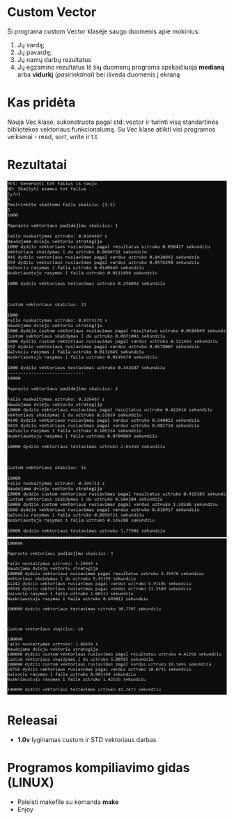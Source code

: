 # Custom Vector
Ši programa custom Vector klasėje saugo duomenis apie mokinius:
1. Jų vardą;
2. Jų pavardę;
3. Jų namų darbų rezultatus
4. Jų egzamino rezultatus
Iš šių duomenų programa apskaičiuoja **medianą** arba **vidurkį** (*pasirinktinai*) bei išveda duomenis į ekraną
# Kas pridėta
Nauja Vec klasė, sukonstruota pagal std::vector ir turinti visą standartinės bibliotekos vektoriaus funkcionalumą. Su Vec klase atlikti visi programos veiksmai - read, sort, write ir t.t.
# Rezultatai
![Image1](https://github.com/arturasvell/customVector/blob/v1.1/Screenshot_22.png)
![Image2](https://github.com/arturasvell/customVector/blob/v1.1/Screenshot_23.png)
# Releasai
- **1.0v** lyginamas custom ir STD vektoriaus darbas
# Programos kompiliavimo gidas (LINUX)
- Paleisti makefile su komanda **make**
- Enjoy
